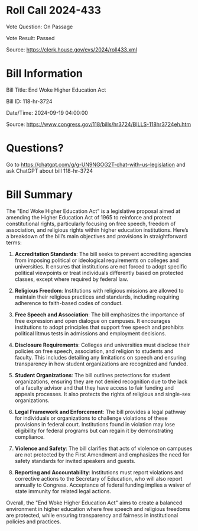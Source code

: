# Roll Call 2024-433

Vote Question: On Passage

Vote Result: Passed

Source: https://clerk.house.gov/evs/2024/roll433.xml

# Bill Information

Bill Title: End Woke Higher Education Act

Bill ID: 118-hr-3724

Date/Time: 2024-09-19 04:00:00

Source: https://www.congress.gov/118/bills/hr3724/BILLS-118hr3724eh.htm

# Questions?

Go to https://chatgpt.com/g/g-UN9NGOG2T-chat-with-us-legislation and ask ChatGPT about bill 118-hr-3724

# Bill Summary
The "End Woke Higher Education Act" is a legislative proposal aimed at amending the Higher Education Act of 1965 to reinforce and protect constitutional rights, particularly focusing on free speech, freedom of association, and religious rights within higher education institutions. Here’s a breakdown of the bill’s main objectives and provisions in straightforward terms:

1. **Accreditation Standards**: The bill seeks to prevent accrediting agencies from imposing political or ideological requirements on colleges and universities. It ensures that institutions are not forced to adopt specific political viewpoints or treat individuals differently based on protected classes, except where required by federal law.

2. **Religious Freedom**: Institutions with religious missions are allowed to maintain their religious practices and standards, including requiring adherence to faith-based codes of conduct.

3. **Free Speech and Association**: The bill emphasizes the importance of free expression and open dialogue on campuses. It encourages institutions to adopt principles that support free speech and prohibits political litmus tests in admissions and employment decisions.

4. **Disclosure Requirements**: Colleges and universities must disclose their policies on free speech, association, and religion to students and faculty. This includes detailing any limitations on speech and ensuring transparency in how student organizations are recognized and funded.

5. **Student Organizations**: The bill outlines protections for student organizations, ensuring they are not denied recognition due to the lack of a faculty advisor and that they have access to fair funding and appeals processes. It also protects the rights of religious and single-sex organizations.

6. **Legal Framework and Enforcement**: The bill provides a legal pathway for individuals or organizations to challenge violations of these provisions in federal court. Institutions found in violation may lose eligibility for federal programs but can regain it by demonstrating compliance.

7. **Violence and Safety**: The bill clarifies that acts of violence on campuses are not protected by the First Amendment and emphasizes the need for safety standards for invited speakers and guests.

8. **Reporting and Accountability**: Institutions must report violations and corrective actions to the Secretary of Education, who will also report annually to Congress. Acceptance of federal funding implies a waiver of state immunity for related legal actions.

Overall, the "End Woke Higher Education Act" aims to create a balanced environment in higher education where free speech and religious freedoms are protected, while ensuring transparency and fairness in institutional policies and practices.
